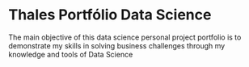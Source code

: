 # Thales Portfólio Data Science
The main objective of this data science personal project portfolio is to demonstrate my skills in solving business challenges through my knowledge and tools of Data Science






